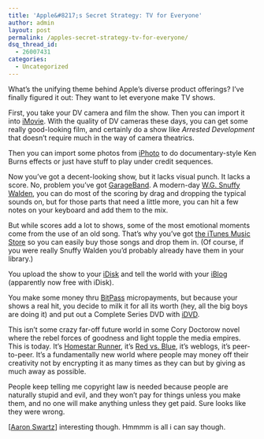 ```yaml
---
title: 'Apple&#8217;s Secret Strategy: TV for Everyone'
author: admin
layout: post
permalink: /apples-secret-strategy-tv-for-everyone/
dsq_thread_id:
  - 26007431
categories:
  - Uncategorized
---
```

What&rsquo;s the unifying theme behind Apple&rsquo;s diverse product offerings? I&rsquo;ve finally figured it out: They want to let everyone make TV shows.

First, you take your DV camera and film the show. Then you can import it into [iMovie][1]. With the quality of DV cameras these days, you can get some really good-looking film, and certainly do a show like <cite>Arrested Development</cite> that doesn&rsquo;t require much in the way of camera theatrics.

Then you can import some photos from [iPhoto][1] to do documentary-style Ken Burns effects or just have stuff to play under credit sequences.

Now you&rsquo;ve got a decent-looking show, but it lacks visual punch. It lacks a score. No, problem you&rsquo;ve got [GarageBand][2]. A modern-day [W.G. Snuffy Walden][3], you can do most of the scoring by drag and dropping the typical sounds on, but for those parts that need a little more, you can hit a few notes on your keyboard and add them to the mix.

But while scores add a lot to shows, some of the most emotional moments come from the use of an old song. That&rsquo;s why you&rsquo;ve got [the iTunes Music Store][4] so you can easily buy those songs and drop them in. (Of course, if you were really Snuffy Walden you&rsquo;d probably already have them in your library.)

You upload the show to your [iDisk][5] and tell the world with your [iBlog][6] (apparently now free with iDisk).

You make some money thru [BitPass][7] micropayments, but because your shows a real hit, you decide to milk it for all its worth (hey, all the big boys are doing it) and put out a Complete Series DVD with [iDVD][8].

This isn&rsquo;t some crazy far-off future world in some Cory Doctorow novel where the rebel forces of goodness and light topple the media empires. This is today. It&rsquo;s [Homestar Runner][9], it&rsquo;s [Red vs. Blue][10], it&rsquo;s weblogs, it&rsquo;s peer-to-peer. It&rsquo;s a fundamentally new world where people may money off their creativity not by encrypting it as many times as they can but by giving as much away as possible. 

People keep telling me copyright law is needed because people are naturally stupid and evil, and they won&rsquo;t pay for things unless you make them, and no one will make anything unless they get paid. Sure looks like they were wrong.

[[Aaron Swartz][11]] interesting though. Hmmmm is all i can say though.

 [1]: http://www.apple.com/ilife/imovie/
 [2]: http://www.apple.com/ilife/garageband/
 [3]: http://www.wgsnuffywalden.com/
 [4]: http://www.apple.com/itunes/store/
 [5]: http://www.mac.com/
 [6]: http://www.lifli.com/Products/iBlog/main.htm
 [7]: http://www.bitpass.com/
 [8]: http://www.apple.com/ilife/idvd/
 [9]: http://www.homestarrunner.com/
 [10]: http://www.redvsblue.com/
 [11]: http://www.aaronsw.com/weblog/